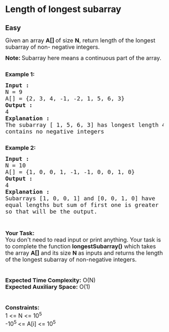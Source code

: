 # Length of longest subarray
## Easy
<div class="problems_problem_content__Xm_eO"><p><span style="font-size:18px">Given an array <strong>A[] </strong>of size <strong>N</strong>, return length of the longest subarray of non- negative integers.</span></p>

<p><span style="font-size:18px"><strong>Note: </strong>Subarray here means a continuous part of the array.</span><br>
&nbsp;</p>

<p><span style="font-size:18px"><strong>Example 1:</strong></span></p>

<pre><span style="font-size:18px"><strong>Input : </strong>
N = 9
A[] = {2, 3, 4, -1, -2, 1, 5, 6, 3}
<strong>Output : </strong>
4
<strong>Explanation :</strong>
The subarray [ 1, 5, 6, 3] has longest length 4 and
contains no negative integers</span></pre>

<div>&nbsp;</div>

<div><span style="font-size:18px"><strong>Example 2:</strong></span></div>

<pre><span style="font-size:18px"><strong>Input : </strong>
N = 10
A[] = {1, 0, 0, 1, -1, -1, 0, 0, 1, 0}
<strong>Output : </strong>
4
<strong>Explanation :</strong>
Subarrays [1, 0, 0, 1] and [0, 0, 1, 0] have
equal lengths but sum of first one is greater
so that will be the output.
</span></pre>

<p><br>
<br>
<span style="font-size:18px"><strong>Your Task:&nbsp;&nbsp;</strong><br>
You don't need to read input or print anything. Your task is to complete the function <strong>longestSubarray()</strong>&nbsp;which takes the array <strong>A[]</strong> and its size <strong>N</strong><strong> </strong>as inputs and returns the length of the longest subarray of non-negative integers.</span></p>

<p>&nbsp;</p>

<p><span style="font-size:18px"><strong>Expected Time Complexity:</strong> O(N)<br>
<strong>Expected Auxiliary Space:</strong> O(1)</span></p>

<p>&nbsp;</p>

<p><span style="font-size:18px"><strong>Constraints:</strong><br>
1 &lt;= N &lt;= 10<sup>5</sup><br>
-10<sup>5&nbsp;</sup>&lt;= A[i] &lt;= 10<sup>5</sup></span></p>
</div>